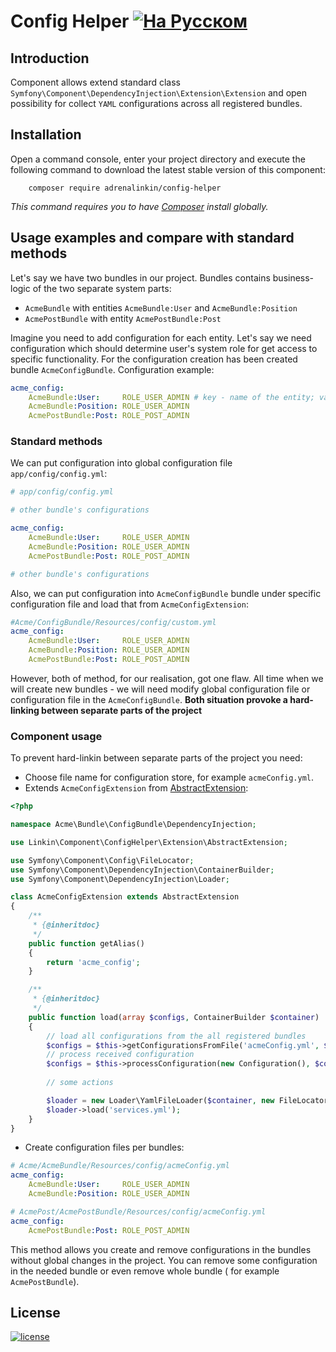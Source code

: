 Config Helper [![На Русском](https://img.shields.io/badge/Перейти_на-Русский-green.svg?style=flat-square)](./README.RU.md)
=============

Introduction
------------

Component allows extend standard class `Symfony\Component\DependencyInjection\Extension\Extension` and open possibility
for collect `YAML` configurations across all registered bundles.

Installation
------------

Open a command console, enter your project directory and execute the following command to download the latest stable
version of this component:
```text
    composer require adrenalinkin/config-helper
```
*This command requires you to have [Composer](https://getcomposer.org) install globally.*

Usage examples and compare with standard methods
------------------------------------------------

Let's say we have two bundles in our project. Bundles contains business-logic of the two separate system parts:
 * `AcmeBundle` with entities `AcmeBundle:User` and `AcmeBundle:Position`
 * `AcmePostBundle` with entity `AcmePostBundle:Post`

Imagine you need to add configuration for each entity. Let's say we need configuration which should determine
user's system role for get access to specific functionality. For the configuration creation has been created bundle
`AcmeConfigBundle`. Configuration example:

```yaml
acme_config:
    AcmeBundle:User:     ROLE_USER_ADMIN # key - name of the entity; value - role
    AcmeBundle:Position: ROLE_USER_ADMIN
    AcmePostBundle:Post: ROLE_POST_ADMIN
```

### Standard methods

We can put configuration into global configuration file `app/config/config.yml`:

```yaml
# app/config/config.yml

# other bundle's configurations

acme_config:
    AcmeBundle:User:     ROLE_USER_ADMIN
    AcmeBundle:Position: ROLE_USER_ADMIN
    AcmePostBundle:Post: ROLE_POST_ADMIN

# other bundle's configurations
```

Also, we can put configuration into `AcmeConfigBundle` bundle under specific configuration file and load that from
`AcmeConfigExtension`:

```yaml
#Acme/ConfigBundle/Resources/config/custom.yml
acme_config:
    AcmeBundle:User:     ROLE_USER_ADMIN
    AcmeBundle:Position: ROLE_USER_ADMIN
    AcmePostBundle:Post: ROLE_POST_ADMIN
```

However, both of method, for our realisation, got one flaw. All time when we will create new bundles - we will need
modify global configuration file or configuration file in the `AcmeConfigBundle`.
**Both situation provoke a hard-linking between separate parts of the project**

### Component usage

To prevent hard-linkin between separate parts of the project you need:

* Choose file name for configuration store, for example `acmeConfig.yml`.
* Extends `AcmeConfigExtension` from [AbstractExtension](./Extension/AbstractExtension.php):
```php
<?php

namespace Acme\Bundle\ConfigBundle\DependencyInjection;

use Linkin\Component\ConfigHelper\Extension\AbstractExtension;

use Symfony\Component\Config\FileLocator;
use Symfony\Component\DependencyInjection\ContainerBuilder;
use Symfony\Component\DependencyInjection\Loader;

class AcmeConfigExtension extends AbstractExtension
{
    /**
     * {@inheritdoc}
     */
    public function getAlias()
    {
        return 'acme_config';
    }

    /**
     * {@inheritdoc}
     */
    public function load(array $configs, ContainerBuilder $container)
    {
        // load all configurations from the all registered bundles
        $configs = $this->getConfigurationsFromFile('acmeConfig.yml', $container);
        // process received configuration
        $configs = $this->processConfiguration(new Configuration(), $configs);
        
        // some actions

        $loader = new Loader\YamlFileLoader($container, new FileLocator(__DIR__.'/../Resources/config'));
        $loader->load('services.yml');
    }
}
```
* Create configuration files per bundles:
```yaml
# Acme/AcmeBundle/Resources/config/acmeConfig.yml
acme_config:
    AcmeBundle:User:     ROLE_USER_ADMIN
    AcmeBundle:Position: ROLE_USER_ADMIN
```
```yaml
# AcmePost/AcmePostBundle/Resources/config/acmeConfig.yml
acme_config:
    AcmePostBundle:Post: ROLE_POST_ADMIN
```

This method allows you create and remove configurations in the bundles without global changes in the project. You can
remove some configuration in the needed bundle or even remove whole bundle ( for example `AcmePostBundle`).

License
-------

[![license](https://img.shields.io/badge/License-MIT-green.svg?style=flat-square)](./LICENSE)
